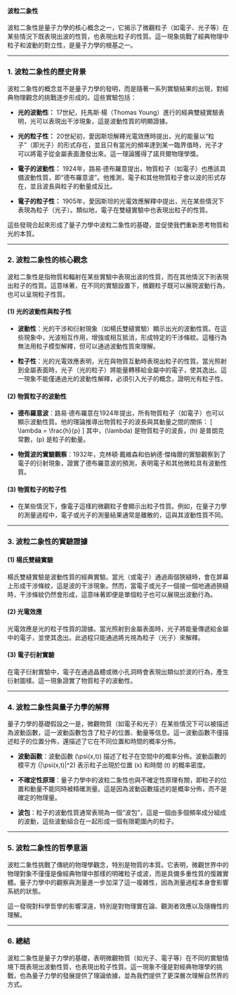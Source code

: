#### 波粒二象性

波粒二象性是量子力學的核心概念之一，它揭示了微觀粒子（如電子、光子等）在某些情況下既表現出波的性質，也表現出粒子的性質。這一現象挑戰了經典物理中粒子和波動的對立性，是量子力學的根基之一。

---

### **1. 波粒二象性的歷史背景**

波粒二象性的概念並不是量子力學的發明，而是隨著一系列實驗結果的出現，對經典物理觀念的挑戰逐步形成的。這些實驗包括：

- **光的波動性：** 17世紀，托馬斯·楊（Thomas Young）進行的經典雙縫實驗表明，光可以表現出干涉現象，這是波動性質的明顯證據。
  
- **光的粒子性：** 20世紀初，愛因斯坦解釋光電效應時提出，光的能量以“粒子”（即光子）的形式存在，並且只有當光的頻率達到某一臨界值時，光子才可以將電子從金屬表面激發出來。這一理論獲得了諾貝爾物理學獎。

- **電子的波動性：** 1924年，路易·德布羅意提出，物質粒子（如電子）也應該具備波動性質，即“德布羅意波”。他推測，電子和其他物質粒子會以波的形式存在，並且波長與粒子的動量成反比。

- **電子的粒子性：** 1905年，愛因斯坦的光電效應解釋中提出，光在某些情況下表現為粒子（光子）。類似地，電子在雙縫實驗中也表現出粒子的性質。

這些發現合起來形成了量子力學中波粒二象性的基礎，並促使我們重新思考物質和光的本質。

---

### **2. 波粒二象性的核心觀念**

波粒二象性是指物質和輻射在某些實驗中表現出波的性質，而在其他情況下則表現出粒子的性質。這意味著，在不同的實驗設置下，微觀粒子既可以展現波動行為，也可以呈現粒子性質。

#### **(1) 光的波動性與粒子性**  

- **波動性**：光的干涉和衍射現象（如楊氏雙縫實驗）顯示出光的波動性質。在這些現象中，光波相互作用，增強或相互抵消，形成特定的干涉條紋。這種行為無法用粒子模型解釋，但可以通過波動性質來理解。

- **粒子性**：光的光電效應表明，光在與物質互動時表現出粒子的性質。當光照射到金屬表面時，光子（光的粒子）將能量轉移給金屬中的電子，使其逸出。這一現象不能僅通過光的波動性解釋，必須引入光子的概念，證明光有粒子性。

#### **(2) 物質粒子的波動性**  

- **德布羅意波**：路易·德布羅意在1924年提出，所有物質粒子（如電子）也可以顯示波動性質。他的理論推導出物質粒子的波長與其動量之間的關係：
  \[
  \lambda = \frac{h}{p}
  \]
  其中，\(\lambda\) 是物質粒子的波長，\(h\) 是普朗克常數，\(p\) 是粒子的動量。

- **物質波的實驗觀察**：1932年，克林頓·戴維森和伯納德·傑梅爾的實驗觀察到了電子的衍射現象，證實了德布羅意波的預測，表明電子和其他微粒具有波動性質。

#### **(3) 物質粒子的粒子性**  

- 在某些情況下，像電子這樣的微觀粒子會顯示出粒子性質。例如，在量子力學的測量過程中，電子或光子的測量結果通常是離散的，這與其波動性質不同。

---

### **3. 波粒二象性的實驗證據**

#### **(1) 楊氏雙縫實驗**  
楊氏雙縫實驗是波動性質的經典實驗。當光（或電子）通過兩個狹縫時，會在屏幕上形成干涉條紋，這是波的干涉現象。然而，當電子或光子一個接一個地通過狹縫時，干涉條紋仍然會形成，這意味著即便是單個粒子也可以展現出波動行為。

#### **(2) 光電效應**  
光電效應是光的粒子性質的證據。當光照射到金屬表面時，光子將能量傳遞給金屬中的電子，並使其逸出。此過程只能通過將光視為粒子（光子）來解釋。

#### **(3) 電子衍射實驗**  
在電子衍射實驗中，電子在通過晶體或微小孔洞時會表現出類似於波的行為，產生衍射圖樣。這一現象證實了物質粒子的波動性。

---

### **4. 波粒二象性與量子力學的解釋**

量子力學的基礎假設之一是，微觀物質（如電子和光子）在某些情況下可以被描述為波動函數，這一波動函數包含了粒子的位置、動量等信息。這一波動函數不僅描述粒子的位置分佈，還描述了它在不同位置和時間的概率分佈。

- **波動函數**：波動函數 \(\psi(x,t)\) 描述了粒子在空間中的概率分佈。波動函數的模平方 \(|\psi(x,t)|^2\) 表示粒子出現於位置 \(x\) 和時間 \(t\) 的概率密度。

- **不確定性原理**：量子力學中的波粒二象性也與不確定性原理有關，即粒子的位置和動量不能同時被精確測量。這是因為波動函數描述的是概率分佈，而不是確定的物理量。

- **波包**：粒子的波動性質通常表現為一個“波包”，這是一個由多個頻率成分組成的波動，這些波動組合在一起形成一個有限範圍內的粒子。

---

### **5. 波粒二象性的哲學意涵**

波粒二象性挑戰了傳統的物理學觀念，特別是物質的本質。它表明，微觀世界中的物理對象不僅僅是像經典物理中那樣的明確粒子或波，而是具備多重性質的復雜實體。量子力學中的觀察與測量進一步加深了這一複雜性，因為測量過程本身會影響系統的狀態。

這一發現對科學哲學的影響深遠，特別是對物理實在論、觀測者效應以及隨機性的理解。

---

### **6. 總結**

波粒二象性是量子力學的基礎，表明微觀物質（如光子、電子等）在不同的實驗情境下既表現出波動性質，也表現出粒子性質。這一現象不僅是對經典物理學的挑戰，也為量子力學的發展提供了理論依據，並為我們提供了更深層次理解自然界的方式。